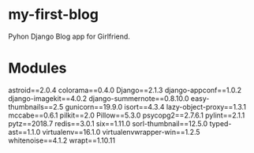 # my-first-blog
Pyhon Django Blog app for Girlfriend.

# Modules

astroid==2.0.4
colorama==0.4.0
Django==2.1.3
django-appconf==1.0.2
django-imagekit==4.0.2
django-summernote==0.8.10.0
easy-thumbnails==2.5
gunicorn==19.9.0
isort==4.3.4
lazy-object-proxy==1.3.1
mccabe==0.6.1
pilkit==2.0
Pillow==5.3.0
psycopg2==2.7.6.1
pylint==2.1.1
pytz==2018.7
redis==3.0.1
six==1.11.0
sorl-thumbnail==12.5.0
typed-ast==1.1.0
virtualenv==16.1.0
virtualenvwrapper-win==1.2.5
whitenoise==4.1.2
wrapt==1.10.11
